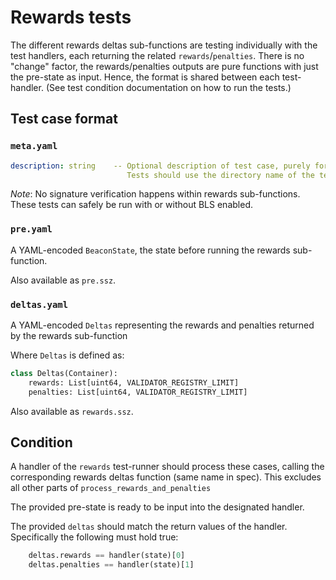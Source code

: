 # Rewards tests

The different rewards deltas sub-functions are testing individually with the test handlers, each returning the related `rewards`/`penalties`.
There is no "change" factor, the rewards/penalties outputs are pure functions with just the pre-state as input.
Hence, the format is shared between each test-handler. (See test condition documentation on how to run the tests.)

## Test case format

### `meta.yaml`

```yaml
description: string    -- Optional description of test case, purely for debugging purposes.
                          Tests should use the directory name of the test case as identifier, not the description.
```

_Note_: No signature verification happens within rewards sub-functions. These
 tests can safely be run with or without BLS enabled.

### `pre.yaml`

A YAML-encoded `BeaconState`, the state before running the rewards sub-function.

Also available as `pre.ssz`.

### `deltas.yaml`

A YAML-encoded `Deltas` representing the rewards and penalties returned by the rewards sub-function

Where `Deltas` is defined as:
```python
class Deltas(Container):
    rewards: List[uint64, VALIDATOR_REGISTRY_LIMIT]
    penalties: List[uint64, VALIDATOR_REGISTRY_LIMIT]
```

Also available as `rewards.ssz`.

## Condition

A handler of the `rewards` test-runner should process these cases, 
 calling the corresponding rewards deltas function (same name in spec).
This excludes all other parts of `process_rewards_and_penalties`

The provided pre-state is ready to be input into the designated handler.

The provided `deltas` should match the return values of the
 handler. Specifically the following must hold true:

```python
    deltas.rewards == handler(state)[0]
    deltas.penalties == handler(state)[1]
```
